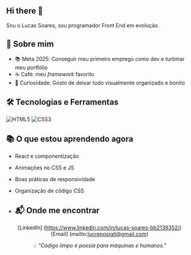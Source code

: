 ## Hi there 👋

Sou o Lucas Soares, sou programador Front End em evolução. 

## 🚀 Sobre mim
- 📚 Meta 2025: Conseguir meu primeiro emprego como dev e turbinar meu portfólio
- ☕ Café: meu *framework* favorito
- 🎨 Curiosidade: Gosto de deixar tudo visualmente organizado e bonito

## 🛠️ Tecnologias e Ferramentas
![HTML5](https://img.shields.io/badge/HTML5-E34F26?style=for-the-badge&logo=html5&logoColor=white)
![CSS3](https://img.shields.io/badge/CSS3-1572B6?style=for-the-badge&logo=css3&logoColor=white)

## 📚 O que estou aprendendo agora
- React e componentização
- Animações no CSS e JS
- Boas práticas de responsividade
- Organização de código CSS

- ## 📬 Onde me encontrar
<div align="center">

  [LinkedIn] (https://www.linkedin.com/in/lucas-soares-bb2139352/)
 <br>[Email] (mailto:lucreposigit@gmail.com)</br>

</div>

<div align="center">
  
💡 *"Código limpo é poesia para máquinas e humanos."*

</div>
